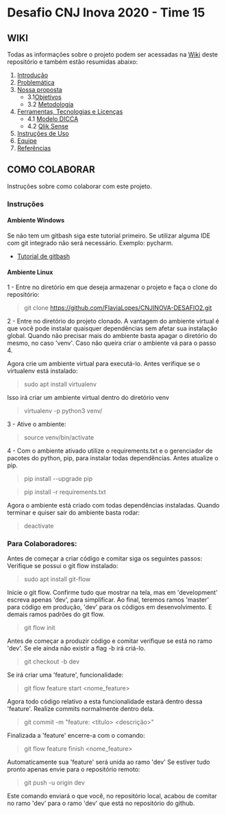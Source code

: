 

# Desafio CNJ Inova 2020 - Time 15

## WIKI

Todas as informações sobre o projeto podem ser acessadas na [Wiki](https://github.com/FlaviaLopes/CNJINOVA-DESAFIO2/wiki) deste repositório e também estão resumidas abaixo:

1. [Introdução](https://github.com/FlaviaLopes/CNJINOVA-DESAFIO2/wiki/1.-Introdução)
2. [Problemática](https://github.com/FlaviaLopes/CNJINOVA-DESAFIO2/wiki/2.-Problemática)
3. [Nossa proposta](https://github.com/FlaviaLopes/CNJINOVA-DESAFIO2/wiki/3.-Nossa-proposta)
    - 3.1[Objetivos](https://github.com/FlaviaLopes/CNJINOVA-DESAFIO2/wiki/3.1.-Objetivos)
    - 3.2 [Metodologia](https://github.com/FlaviaLopes/CNJINOVA-DESAFIO2/wiki/3.2-Metodologia)
4. [Ferramentas, Tecnologias e Licenças](https://github.com/FlaviaLopes/CNJINOVA-DESAFIO2/wiki/4.-Ferramentas,-Tecnologias-e-Licenças)
   - 4.1 [Modelo DICCA](https://github.com/FlaviaLopes/CNJINOVA-DESAFIO2/wiki/4.1-Modelo-DICCA)
   - 4.2 [Qlik Sense](https://github.com/FlaviaLopes/CNJINOVA-DESAFIO2/wiki/4.2-Qlik-Sense)
5. [Instruções de Uso](https://github.com/FlaviaLopes/CNJINOVA-DESAFIO2/wiki/5.-Instruções-de-Uso)
6. [Equipe](https://github.com/FlaviaLopes/CNJINOVA-DESAFIO2/wiki/6.-Equipe)
7. [Referências](https://github.com/FlaviaLopes/CNJINOVA-DESAFIO2/wiki/7.-Referências)



## COMO COLABORAR

Instruções sobre como colaborar com este projeto.
<!-- ## Desafio 2 - Inconsistência de Dados nos Sistemas dos Tribunais
> Tema do Desafio: "Como podemos identificar e corrigir no Datajud as inconsistências nos metadados dos processos?" -->

### Instruções

#### Ambiente Windows
Se não tem um gitbash siga este tutorial primeiro.
Se utilizar alguma IDE com git integrado não será necessário. Exemplo: pycharm.

- [Tutorial de gitbash](https://www.webdevdrops.com/git-no-windows-github/)

#### Ambiente Linux

1 - Entre no diretório em que deseja armazenar o projeto e faça o clone do repositório:
> git clone https://github.com/FlaviaLopes/CNJINOVA-DESAFIO2.git

2 - Entre no diretório do projeto clonado. 
A vantagem do ambiente virtual é que você pode instalar quaisquer dependências sem afetar sua instalação global. Quando não precisar mais do ambiente basta apagar o diretório do mesmo, no caso 'venv'. Caso não queira criar o ambiente vá para o passo 4.

Agora crie um ambiente virtual para executá-lo.
Antes verifique se o virtualenv está instalado:
> sudo apt install virtualenv

Isso irá criar um ambiente virtual dentro do diretório venv
> virtualenv -p python3 venv/

3 - Ative o ambiente:
> source venv/bin/activate

4 - Com o ambiente ativado utilize o requirements.txt e o gerenciador de pacotes do python, pip, para instalar todas dependências. Antes atualize o pip.
> pip install --upgrade pip

> pip install -r requirements.txt

Agora o ambiente está criado com todas dependências instaladas.
Quando terminar e quiser sair do ambiente basta rodar:
> deactivate


### Para Colaboradores:
Antes de começar a criar código e comitar siga os seguintes passos:
Verifique se possui o git flow instalado:
> sudo apt install git-flow

Inicie o git flow.
Confirme tudo que mostrar na tela, mas em 'development' escreva apenas 'dev', para simplificar.
Ao final, teremos ramos 'master' para código em produção, 'dev' para os códigos em desenvolvimento. E demais ramos padrões do git flow.
> git flow init
 
Antes de começar a produzir código e comitar verifique se está no ramo 'dev'. Se ele ainda não existir a flag -b irá criá-lo. 
> git checkout -b dev

Se irá criar uma 'feature', funcionalidade:
> git flow feature start <nome_feature>

Agora todo código relativo a esta funcionalidade estará dentro dessa 'feature'.
Realize commits normalmente dentro dela.
> git commit -m "feature: <título> <descrição>"

Finalizada a 'feature' encerre-a com o comando:
> git flow feature finish <nome_feature>

Automaticamente sua 'feature' será unida ao ramo 'dev'
Se estiver tudo pronto apenas envie para o repositório remoto:
> git push -u origin dev

Este comando enviará o que você, no repositório local, acabou de comitar no ramo 'dev' para o ramo 'dev' que está no repositório do github.


